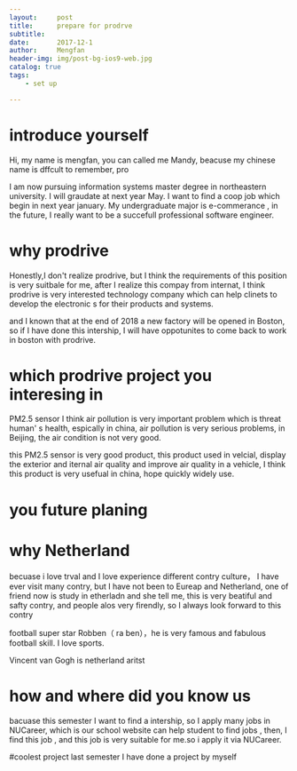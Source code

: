 ```yaml
---
layout:     post
title:      prepare for prodrve
subtitle:   
date:       2017-12-1
author:     Mengfan
header-img: img/post-bg-ios9-web.jpg
catalog: true
tags:
    - set up

---
```

# introduce yourself
Hi, my name is mengfan, you  can called me Mandy, beacuse my chinese name is dffcult to
remember, pro

I am now pursuing  information systems master degree in northeastern university. I will graudate at next year May. I want to find a coop job which begin in next year january. My undergraduate major is e-commerance , in the future, I really want to be a succefull professional software engineer.



# why prodrive
Honestly,I don't realize prodrive, but I think the requirements of this position is very suitbale for me, after I realize this compay from internat, I think prodrive is very interested  technology company which can help clinets to develop the electronic s for their products and systems.

and I known that at the end of 2018 a new factory will be opened in Boston, so if I have done this intership, I will have oppotunites to come back to work in boston with prodrive.


# which prodrive project you interesing in
PM2.5 sensor
I think air pollution is very important problem which is threat human' s health, espically in china, air pollution is very serious problems, in Beijing, the air condition is not very good.

this PM2.5 sensor is very good product, this product used in velcial, display the exterior and iternal air quality and improve air quality in a vehicle, I think this product is very usefual in china, hope quickly widely use.


# you future planing




# why Netherland
becuase i love trval and I love experience different contry culture， I have ever visit many contry, but I have not been to Eureap and  Netherland, one of friend now is study in etherladn and she tell me, this is very beatiful and safty contry, and people alos very firendly, so I always look forward to this contry

 football super star Robben（ ra ben），he is very famous and fabulous football skill. I love sports.

 Vincent van Gogh is netherland aritst
 

# how and where did you know us
bacuase this semester I want to find a  intership, so I apply many jobs in NUCareer, which  is our school website can help student to find jobs , then, I find this job , and this job is very suitable for me.so i apply it via NUCareer.  



#coolest project
last semester I have done a project by myself
